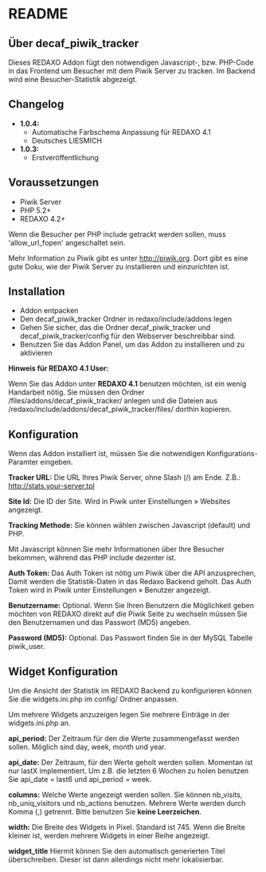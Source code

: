 README
======


Über decaf\_piwik\_tracker
--------------------------

Dieses REDAXO Addon fügt den notwendigen Javascript-, bzw. PHP-Code in das Frontend um Besucher mit dem Piwik Server zu tracken. Im Backend wird eine Besucher-Statistik abgezeigt.


Changelog
---------

* **1.0.4:** 
  * Automatische Farbschema Anpassung für REDAXO 4.1
  * Deutsches LIESMICH
* **1.0.3:** 
  * Erstveröffentlichung

Voraussetzungen
---------------

* Piwik Server
* PHP 5.2+
* REDAXO 4.2+

Wenn die Besucher per PHP include getrackt werden sollen, muss 'allow\_url\_fopen' angeschaltet sein.

Mehr Information zu Piwik gibt es unter http://piwik.org. Dort gibt es eine gute Doku, wie der Piwik Server zu installieren und einzurichten ist.

Installation
------------

* Addon entpacken
* Den decaf\_piwik\_tracker Ordner in redaxo/include/addons legen
* Gehen Sie sicher, das die Ordner decaf\_piwik\_tracker und decaf\_piwik\_tracker/config für den Webserver beschreibbar sind.
* Benutzen Sie das Addon Panel, um das Addon zu installieren und zu aktivieren


**Hinweis für REDAXO 4.1 User:**

Wenn Sie das Addon unter **REDAXO 4.1** benutzen möchten, ist ein wenig Handarbeit nötig. Sie müssen den Ordner /files/addons/decaf\_piwik\_tracker/ anlegen und die Dateien aus /redaxo/include/addons/decaf\_piwik\_tracker/files/ dorthin kopieren.


Konfiguration
-------------

Wenn das Addon installiert ist, müssen Sie die notwendigen Konfigurations-Paramter eingeben.

**Tracker URL:**
Die URL Ihres Piwik Server, ohne Slash (/) am Ende. Z.B.: http://stats.your-server.tpl

**Site Id:**
Die ID der Site. Wird in Piwik unter Einstellungen » Websites angezeigt.

**Tracking Methode:**
Sie können wählen zwischen Javascript (default) und PHP.

Mit Javascript können Sie mehr Informationen über Ihre Besucher bekommen, während das PHP include dezenter ist.

**Auth Token:**
Das Auth Token ist nötig um Piwik über die API anzusprechen, Damit werden die Statistik-Daten in das Redaxo Backend geholt. Das Auth Token wird in Piwik unter Einstellungen » Benutzer angezeigt.

**Benutzername:**
Optional. Wenn Sie Ihren Benutzern die Möglichkeit geben möchten von REDAXO direkt auf die Piwik Seite zu wechseln müssen Sie den Benutzernamen und das Passwort (MD5) angeben.

**Password (MD5):**
Optional. Das Passwort finden Sie in der MySQL Tabelle piwik\_user.


Widget Konfiguration
--------------------

Um die Ansicht der Statistik im REDAXO Backend zu konfigurieren können Sie die widgets.ini.php im config/ Ordner anpassen.

Um mehrere Widgets anzuzeigen legen Sie mehrere Einträge in der widgets.ini.php an.

**api_period:** Der Zeitraum für den die Werte zusammengefasst werden sollen. Möglich sind day, week, month und year.

**api_date:** Der Zeitraum, für den Werte geholt werden sollen. Momentan ist nur lastX implementiert. Um z.B. die letzten 6 Wochen zu holen benutzen Sie api\_date = last6 und api\_period = week.

**columns:** Welche Werte angezeigt werden sollen. Sie können nb\_visits, nb\_uniq\_visitors und nb\_actions benutzen. Mehrere Werte werden durch Komma (,) getrennt. Bitte benutzen Sie **keine Leerzeichen**. 

**width:** Die Breite des Widgets in Pixel. Standard ist 745. Wenn die Breite kleiner ist, werden mehrere Widgets in einer Reihe angezeigt.

**widget\_title** Hiermit können Sie den automatisch generierten Titel überschreiben. Dieser ist dann allerdings nicht mehr lokalisierbar.


